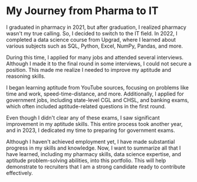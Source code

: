 # My Journey from Pharma to IT

I graduated in pharmacy in 2021, but after graduation, I realized pharmacy wasn't my true calling. So, I decided to switch to the IT field. In 2022, I completed a data science course from Upgrad, where I learned about various subjects such as SQL, Python, Excel, NumPy, Pandas, and more.

During this time, I applied for many jobs and attended several interviews. Although I made it to the final round in some interviews, I could not secure a position. This made me realize I needed to improve my aptitude and reasoning skills.

I began learning aptitude from YouTube sources, focusing on problems like time and work, speed-time-distance, and more. Additionally, I applied for government jobs, including state-level CGL and CHSL, and banking exams, which often included aptitude-related questions in the first round.

Even though I didn't clear any of these exams, I saw significant improvement in my aptitude skills. This entire process took another year, and in 2023, I dedicated my time to preparing for government exams.

Although I haven't achieved employment yet, I have made substantial progress in my skills and knowledge. Now, I want to summarize all that I have learned, including my pharmacy skills, data science expertise, and aptitude problem-solving abilities, into this portfolio. This will help demonstrate to recruiters that I am a strong candidate ready to contribute effectively.

